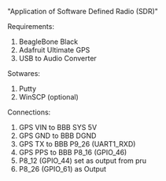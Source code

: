 
"Application of Software Defined Radio (SDR)"

Requirements:
1)  BeagleBone Black
2)  Adafruit Ultimate GPS
3)  USB to Audio Converter

Sotwares:
1) Putty
2) WinSCP (optional)

Connections:
1) GPS VIN to BBB SYS 5V
2) GPS GND to BBB DGND
3) GPS TX to BBB P9_26 (UART1_RXD)
4) GPS PPS to BBB P8_16 (GPIO_46)
5) P8_12 (GPIO_44) set as output from pru
6) P8_26 (GPIO_61) as Output

